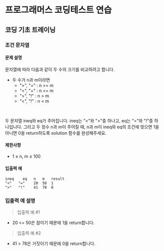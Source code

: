 # 프로그래머스 코딩테스트 연습

## 코딩 기초 트레이닝

### 조건 문자열

#### 문제 설명
문자열에 따라 다음과 같이 두 수의 크기를 비교하려고 합니다.

- 두 수가 n과 m이라면
    - ">", "=" : n >= m
    - "<", "=" : n <= m
    - ">", "!" : n > m
    - "<", "!" : n < m
<br>

두 문자열 ineq와 eq가 주어집니다. ineq는 "<"와 ">"중 하나고, eq는 "="와 "!"중 하나입니다. 그리고 두 정수 n과 m이 주어질 때, n과 m이 ineq와 eq의 조건에 맞으면 1을 아니면 0을 return하도록 solution 함수를 완성해주세요.

#### 제한사항

- 1 ≤ n, m ≤ 100

#### 입출력 예
```
ineq	eq	 n	 m	 result
"<"	  "="	 20	 50	 1
">"	  "!"	 41	 78	 0
```

### 입출력 예 설명
> 입출력 예 #1
- 20 <= 50은 참이기 때문에 1을 return합니다.
> 입출력 예 #2
- 41 > 78은 거짓이기 때문에 0을 return합니다.